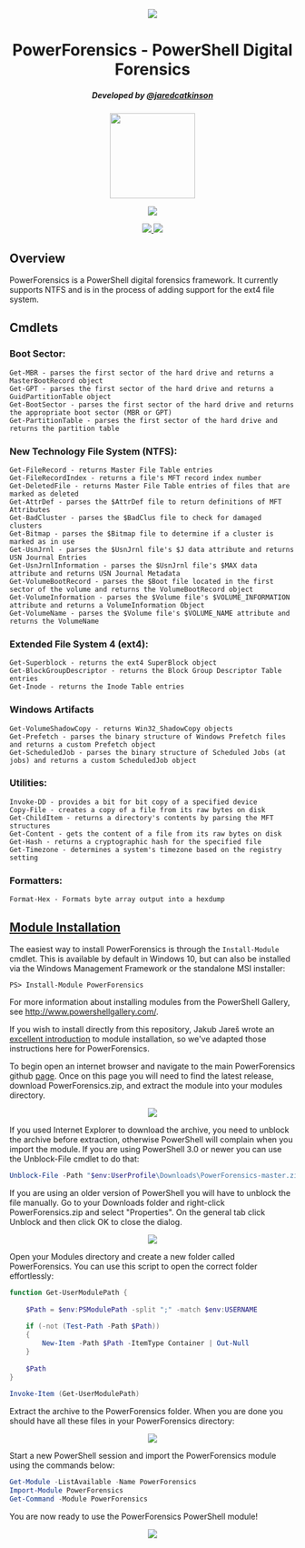<p align="center">
  <img src="https://2.bp.blogspot.com/-1LLYVd_quJU/VZVojHdUc-I/AAAAAAAAAy4/OOfTAKgq458/s1600/New_PowerForensics_Blue_xsmall_nontransparent.png">
</p>

<h1 align="center">PowerForensics - PowerShell Digital Forensics</h1>

<h5 align="center">Developed by <a href="https://twitter.com/jaredcatkinson">@jaredcatkinson</a></h5>

<p align="center">
  <a href="https://ci.appveyor.com/project/Invoke-IR/powerforensics">
    <img src="https://ci.appveyor.com/api/projects/status/276f8iautyqlx3mk?svg=true" width="150">
  </a>
</p>
<p align="center">
  <a href="https://gitter.im/Invoke-IR/PowerForensics">
    <img src="https://badges.gitter.im/Join%20Chat.svg">
  </a>
</p>
<p align="center">
  <a href="https://waffle.io/Invoke-IR/PowerForensics">
    <img src="https://badge.waffle.io/Invoke-IR/PowerForensics.png?label=ready&title=Ready">
  </a>
  <a href="https://waffle.io/Invoke-IR/PowerForensics">
    <img src="https://badge.waffle.io/Invoke-IR/PowerForensics.png?label=in%20progress&title=In%20Progress">
  </a>
</p>

## Overview
PowerForensics is a PowerShell digital forensics framework. It currently
supports NTFS and is in the process of adding support for the ext4 file system.

## Cmdlets
### Boot Sector:
```
Get-MBR - parses the first sector of the hard drive and returns a MasterBootRecord object
Get-GPT - parses the first sector of the hard drive and returns a GuidPartitionTable object
Get-BootSector - parses the first sector of the hard drive and returns the appropriate boot sector (MBR or GPT)
Get-PartitionTable - parses the first sector of the hard drive and returns the partition table
```

### New Technology File System (NTFS):
```
Get-FileRecord - returns Master File Table entries
Get-FileRecordIndex - returns a file's MFT record index number
Get-DeletedFile - returns Master File Table entries of files that are marked as deleted
Get-AttrDef - parses the $AttrDef file to return definitions of MFT Attributes 
Get-BadCluster - parses the $BadClus file to check for damaged clusters
Get-Bitmap - parses the $Bitmap file to determine if a cluster is marked as in use
Get-UsnJrnl - parses the $UsnJrnl file's $J data attribute and returns USN Journal Entries
Get-UsnJrnlInformation - parses the $UsnJrnl file's $MAX data attribute and returns USN Journal Metadata
Get-VolumeBootRecord - parses the $Boot file located in the first sector of the volume and returns the VolumeBootRecord object
Get-VolumeInformation - parses the $Volume file's $VOLUME_INFORMATION attribute and returns a VolumeInformation Object
Get-VolumeName - parses the $Volume file's $VOLUME_NAME attribute and returns the VolumeName
```

### Extended File System 4 (ext4):
```
Get-Superblock - returns the ext4 SuperBlock object
Get-BlockGroupDescriptor - returns the Block Group Descriptor Table entries
Get-Inode - returns the Inode Table entries
```

### Windows Artifacts
```
Get-VolumeShadowCopy - returns Win32_ShadowCopy objects
Get-Prefetch - parses the binary structure of Windows Prefetch files and returns a custom Prefetch object
Get-ScheduledJob - parses the binary structure of Scheduled Jobs (at jobs) and returns a custom ScheduledJob object
```

### Utilities:
```
Invoke-DD - provides a bit for bit copy of a specified device
Copy-File - creates a copy of a file from its raw bytes on disk 
Get-ChildItem - returns a directory's contents by parsing the MFT structures
Get-Content - gets the content of a file from its raw bytes on disk
Get-Hash - returns a cryptographic hash for the specified file
Get-Timezone - determines a system's timezone based on the registry setting
```

### Formatters:
```
Format-Hex - Formats byte array output into a hexdump
```

## [Module Installation](https://msdn.microsoft.com/en-us/library/dd878350(v=vs.85).aspx)
The easiest way to install PowerForensics is through the  ```Install-Module``` cmdlet. This is available by default in Windows 10, but can also be installed via the Windows Management Framework or the standalone MSI installer:

```
PS> Install-Module PowerForensics
```

For more information about installing modules from the PowerShell Gallery, see http://www.powershellgallery.com/.

If you wish to install directly from this repository, Jakub Jareš wrote an [excellent introduction](http://www.powershellmagazine.com/2014/03/12/get-started-with-pester-powershell-unit-testing-framework/) to module installation, so we've adapted those instructions here for PowerForensics. 

To begin open an internet browser and navigate to the main PowerForensics github [page](https://github.com/Invoke-IR/PowerForensics/releases). Once on this page you will need to find the latest release, download PowerForensics.zip, and extract the module into your modules directory.

<p align="center">
  <img src="https://1.bp.blogspot.com/-9iysGot_Irw/VlI8VYZef7I/AAAAAAAAA9Y/ud-z17k6I0s/s1600/Screenshot%2B2015-11-22%2B17.04.13.png">
</p>

If you used Internet Explorer to download the archive, you need to unblock the archive before extraction, otherwise PowerShell will complain when you import the module. If you are using PowerShell 3.0 or newer you can use the Unblock-File cmdlet to do that:
```powershell
Unblock-File -Path "$env:UserProfile\Downloads\PowerForensics-master.zip"
```

If you are using an older version of PowerShell you will have to unblock the file manually. Go to your Downloads folder and right-click PowerForensics.zip and select "Properties". On the general tab click Unblock and then click OK to close the dialog.

<p align="center">
  <img src="https://3.bp.blogspot.com/-9l3ETdnI_YE/VlI-grV7etI/AAAAAAAAA9s/IQjL_Zvfw64/s400/Screenshot%2B2015-11-22%2B17.15.00.png">
</p>

Open your Modules directory and create a new folder called PowerForensics. You can use this script to open the correct folder effortlessly:
```powershell
function Get-UserModulePath {
 
    $Path = $env:PSModulePath -split ";" -match $env:USERNAME
 
    if (-not (Test-Path -Path $Path))
    {
        New-Item -Path $Path -ItemType Container | Out-Null
    }
    
    $Path
}
 
Invoke-Item (Get-UserModulePath)
```

Extract the archive to the PowerForensics folder. When you are done you should have all these files in your PowerForensics directory:

<p align="center">
  <img src="https://4.bp.blogspot.com/-kP8N4QXDO2A/VlI-mvXCY8I/AAAAAAAAA9w/V2-MFg1Tg90/s1600/Screenshot%2B2015-11-22%2B17.13.19.png">
</p>

Start a new PowerShell session and import the PowerForensics module using the commands below:
```powershell
Get-Module -ListAvailable -Name PowerForensics
Import-Module PowerForensics
Get-Command -Module PowerForensics
```

You are now ready to use the PowerForensics PowerShell module!

<p align="center">
  <img src="https://2.bp.blogspot.com/-1LLYVd_quJU/VZVojHdUc-I/AAAAAAAAAy4/OOfTAKgq458/s1600/New_PowerForensics_Blue_xsmall_nontransparent.png">
</p>